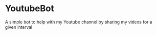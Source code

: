 # YoutubeBot
A simple bot to help with my Youtube channel by sharing my videos for a given interval



